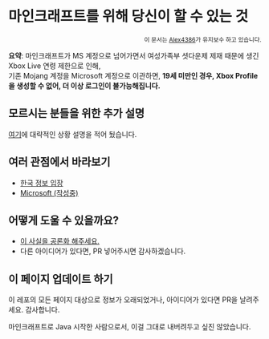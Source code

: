 # 마인크래프트를 위해 당신이 할 수 있는 것
<p align="right"><sup>이 문서는 <a href="https://github.com/Alex4386">Alex4386</a>가 유지보수 하고 있습니다.</sup></p>

**요약**: 마인크래프트가 MS 계정으로 넘어가면서 여성가족부 셧다운제 제재 때문에 생긴 Xbox Live 연령 제한으로 인해,  
기존 Mojang 계정을 Microsoft 계정으로 이관하면, **19세 미만인 경우, Xbox Profile을 생성할 수 없어, 더 이상 로그인이 불가능해집니다.**  

## 모르시는 분들을 위한 추가 설명
[여기](./context/README.md)에 대략적인 상황 설명을 적어 뒀습니다.

## 여러 관점에서 바라보기
* [한국 정보 입장](./perspectives/gov/README.md)
* [Microsoft (작성중)](#)

## 어떻게 도울 수 있을까요?

* [이 사실을 공론화 해주세요.](./escalate/README.ko.md)
* 다른 아이디어가 있다면, PR 넣어주시면 감사하겠습니다.

## 이 페이지 업데이트 하기
이 레포의 모든 페이지 대상으로 정보가 오래되었거나, 아이디어가 있다면 PR을 날려주세요. 감사합니다.

마인크래프트로 Java 시작한 사람으로서, 이걸 그대로 내버려두고 싶진 않았습니다.
